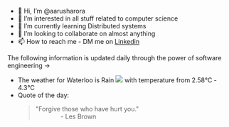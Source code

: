 - 👋 Hi, I’m @aarusharora
- 👀 I’m interested in all stuff related to computer science
- 🌱 I’m currently learning Distributed systems
- 💞️ I’m looking to collaborate on almost anything
- 📫 How to reach me - DM me on [Linkedin](https://www.linkedin.com/in/aarusharora789/)

The following information is updated daily through the power of software engineering ->
- The weather for Waterloo is Rain ![](https://openweathermap.org/img/wn/10d.png) with temperature from 2.58℃ - 4.3℃
- Quote of the day:  
	> "Forgive those who have hurt you."  
	> &emsp;&emsp;&emsp;&emsp;- Les Brown
